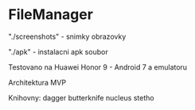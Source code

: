 # FileManager

"./screenshots" - snimky obrazovky

"./apk" - instalacni apk soubor

Testovano na Huawei Honor 9 - Android 7 a emulatoru

Architektura MVP

Knihovny:
    dagger
    butterknife
    nucleus
    stetho
